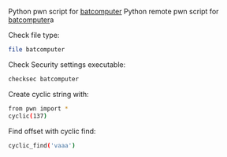 
Python pwn script for [batcomputer](/labnotes/htb/scripts/ch-batcomputer.py)
Python remote pwn script for [batcomputer](/labnotes/htb/scripts/ch-batcomputer-remote.py)a

Check file type:
```bash
file batcomputer
```

Check Security settings executable:
```bash
checksec batcomputer
```

Create cyclic string with:
```bash
from pwn import *
cyclic(137)
```

Find offset with cyclic find:
```bash
cyclic_find('vaaa')
```
